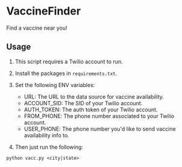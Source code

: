 # VaccineFinder
Find a vaccine near you!

## Usage
1. This script requires a Twilio account to run.
2. Install the packages in `requirements.txt`.
3. Set the following ENV variables:
    - URL: The URL to the data source for vaccine availability. 
    - ACCOUNT_SID: The SID of your Twilio account.
    - AUTH_TOKEN: The auth token of your Twilio account.
    - FROM_PHONE: The phone number associated to your Twilio account.
    - USER_PHONE: The phone number you'd like to send vaccine availability info to.


4. Then just run the following:

```
python vacc.py <city|state>
```
